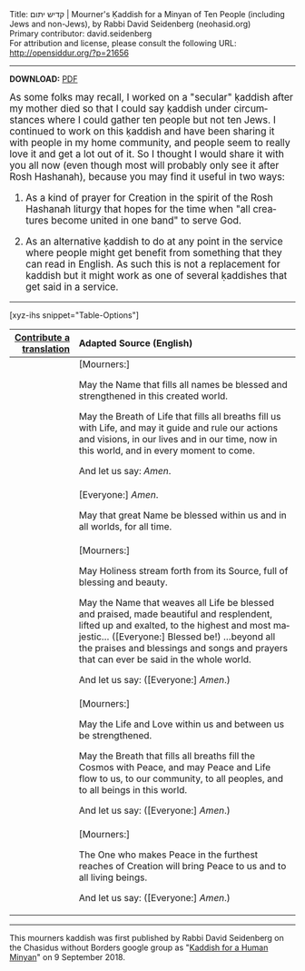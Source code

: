 <html>
<head></head>
<body>
Title: קדיש יתום | Mourner's Ḳaddish for a Minyan of Ten People (including Jews and non-Jews), by Rabbi David Seidenberg (neohasid.org)<br />
Primary contributor: david.seidenberg<br />
For attribution and license, please consult the following URL: <a href="http://opensiddur.org/?p=21656">http://opensiddur.org/?p=21656</a>
<p />
<hr />

<style type="text/css" media="all">.printfriendly {display: none!important;}</style>

<strong>DOWNLOAD:</strong> <a href="http://neohasid.org/pdf/Kaddishforahumanminyan.pdf">PDF</a>

<div class="english" lang="en" style="font-size: 1.2em;">
As some folks may recall, I worked on a "secular" ḳaddish after my mother died so that I could say ḳaddish under circumstances where I could gather ten people but not ten Jews. I continued to work on this ḳaddish and have been sharing it with people in my home community, and people seem to really love it and get a lot out of it. So I thought I would share it with you all now (even though most will probably only see it after Rosh Hashanah), because you may find it useful in two ways:

1) As a kind of prayer for Creation in the spirit of the Rosh Hashanah liturgy that hopes for the time when "all creatures become united in one band" to serve God.

2) As an alternative ḳaddish to do at any point in the service where people might get benefit from something that they can read in English. As such this is not a replacement for kaddish but it might work as one of several ḳaddishes that get said in a service.
</div>

<hr />

[xyz-ihs snippet="Table-Options"]<table style="margin-left: auto; margin-right: auto;" class="draggable">
<thead><tr><th id="x" style="text-align: right;"><a href="/translate/" target="_blank" rel="noopener">Contribute a translation</a></th><th style="text-align: left;">Adapted Source (English)</th></tr></thead>
<tbody>
<tr><td style="vertical-align:top;">
<div class="liturgy" lang="he">

</span></div></td>
 
<td style="vertical-align:top;">
<div class="english" lang="en">
<span class="instruction">[Mourners:]</span> 

May the Name that fills all names 
be blessed and strengthened in this created world. 

May the Breath of Life that fills all breaths fill us with Life, 
and may it guide and rule our actions and visions, 
in our lives and in our time, 
now in this world, 
and in every moment to come. 

And let us say: <em>Amen</em>.
</div></td></tr>


<tr><td style="vertical-align:top;">
<div class="liturgy" lang="he">

</span></div></td>
 
<td style="vertical-align:top;">
<div class="english" lang="en">
<span class="instruction">[Everyone:]</span> <em>Amen</em>. 

May that great Name be blessed within us 
and in all worlds, 
for all time.
</div></td></tr>


<tr><td style="vertical-align:top;">
<div class="liturgy" lang="he">

</span></div></td>
 
<td style="vertical-align:top;">
<div class="english" lang="en">
<span class="instruction">[Mourners:]</span> 

May Holiness stream forth from its Source, 
full of blessing and beauty. 

May the Name that weaves all Life 
be blessed and praised, 
made beautiful and resplendent, 
lifted up and exalted, 
to the highest and most majestic… (<span class="instruction">[Everyone:]</span> Blessed be!)
…beyond all the praises and blessings 
and songs and prayers
that can ever be said in the whole world. 

And let us say: (<span class="instruction">[Everyone:]</span> <em>Amen</em>.)
</div></td></tr>


<tr><td style="vertical-align:top;">
<div class="liturgy" lang="he">

</span></div></td>
 
<td style="vertical-align:top;">
<div class="english" lang="en">
<span class="instruction">[Mourners:]</span> 

May the Life and Love 
within us and between us 
be strengthened. 

May the Breath 
that fills all breaths 
fill the Cosmos with Peace, 
and may Peace and Life flow to us, 
to our community, 
to all peoples, 
and to all beings in this world. 

And let us say: (<span class="instruction">[Everyone:]</span> <em>Amen</em>.)
</div></td></tr>


<tr><td style="vertical-align:top;">
<div class="liturgy" lang="he">

</span></div></td>
 
<td style="vertical-align:top;">
<div class="english" lang="en">
<span class="instruction">[Mourners:]</span> 

The One who makes Peace 
in the furthest reaches of Creation
will bring Peace to us 
and to all living beings. 

And let us say: (<span class="instruction">[Everyone:]</span> <em>Amen</em>.)
</div></td></tr>
</tbody></table>

<hr />

This mourners kaddish was first published by Rabbi David Seidenberg on the Chasidus without Borders google group as "<a href="https://groups.google.com/d/msg/hasid/MuRJPscwYkA/8jfkE_tMAwAJ">Kaddish for a Human Minyan</a>" on 9 September 2018.
</body>
</html>